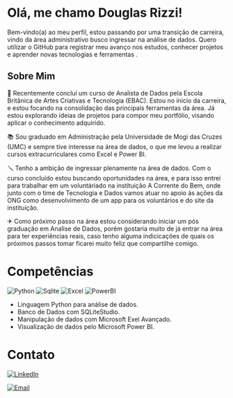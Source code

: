 # Olá, me chamo Douglas Rizzi! 

Bem-vindo(a) ao meu perfil, estou passando por uma transição de carreira, vindo da área administrativo busco ingressar na  análise de dados. Quero utilizar o GitHub para registrar meu avanço nos estudos, conhecer  projetos e aprender novas tecnologias e ferramentas .
## Sobre Mim

📰 Recentemente concluí um curso de Analista de Dados pela Escola Britânica de Artes Criativas e Tecnologia (EBAC). Estou no ínicio da carreira, e estou focando na consolidação das principais ferramentas da área. Já estou explorando ideias de projetos para compor meu portfólio, visando aplicar o conhecimento adquirido.

📚 Sou graduado em Administração pela Universidade de Mogi das Cruzes (UMC) e sempre tive interesse na área de dados, o que me levou a realizar cursos extracurriculares como Excel e Power BI.

🪛 Tenho a ambição de ingressar plenamente na área de dados. Com o curso concluído estou buscando oportunidades na área, e para isso entrei para trabalhar em um voluntáriado na instituição A Corrente do Bem, onde junto com o time de Tecnologia e Dados vamos atuar no apoio às ações da ONG como desenvolvimento de um app para os voluntários e do site da instituição.

✈ Como próximo passo na área estou considerando iniciar um pós graduação em Analise de Dados, porém gostaria muito de já entrar na área para ter experiências reais, caso tenho alguma indicicações de quais os próximos passos tomar ficarei muito feliz que compartilhe comigo.





# Competências
![Python](https://img.shields.io/badge/Python-FFD43B?style=for-the-badge&logo=python&logoColor=blue) ![Sqlite](https://img.shields.io/badge/Sqlite-003B57?style=for-the-badge&logo=sqlite&logoColor=white) ![Excel](https://img.shields.io/badge/Microsoft_Excel-217346?style=for-the-badge&logo=microsoft-excel&logoColor=white) ![PowerBI]( 	https://img.shields.io/badge/PowerBI-F2C811?style=for-the-badge&logo=Power%20BI&logoColor=white)

* Linguagem Python para análise de dados.
* Banco de Dados com SQLiteStudio.
* Manipulação de dados com Microsoft Exel Avançado.
* Visualização de dados pelo Microsoft Power BI.

# Contato

[![LinkedIn](https://img.shields.io/badge/LinkedIn-0077B5?style=for-the-badge&logo=linkedin&logoColor=white)](https://www.linkedin.com/in/douglas-rizzi-gomes-9105762a/)

[![Email](https://img.shields.io/badge/Email-D14836?style=for-the-badge&logo=gmail&logoColor=white)](mailto:douglasrizzi10@gmail.com)


 
<!---
Armanskij/Armanskij is a ✨ special ✨ repository because its `README.md` (this file) appears on your GitHub profile.
You can click the Preview link to take a look at your changes.
--->
